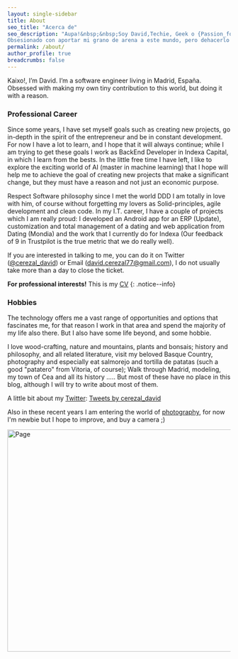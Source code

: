 ```yaml
---
layout: single-sidebar
title: About
seo_title: "Acerca de"
seo_description: "Aupa!&nbsp;&nbsp;Soy David,Techie, Geek o {Passion_for_IT_new_adjective_in_trend}.
Obsesionado con aportar mi grano de arena a este mundo, pero dehacerlo con un porqué."
permalink: /about/
author_profile: true
breadcrumbs: false
---
```


Kaixo!, I’m David. I’m a software engineer living in Madrid, España. Obsessed with making my own tiny contribution to this world, but doing it with a reason.

### Professional Career

Since some years, I have set myself goals such as creating new projects, go in-depth in the spirit of the entrepreneur and be in constant development. For now I have a lot to learn, and I hope that it will always continue; while I am trying to get these goals I work as BackEnd Developer in Indexa Capital, in which I learn from the bests. In the little free time I have left, I like to explore the exciting world of AI (master in machine learning) that I hope will help me to achieve the goal of creating new projects that make a significant change, but they must have a reason and not just an economic purpose.

Respect Software philosophy since I met the world DDD I am totally in love with him, of course without forgetting my lovers as Solid-principles, agile development and clean code. In my I.T. career, I have a couple of projects which I am really proud: I developed an Android app for an ERP (Update), customization and total management of a dating and web application from Dating (Mondia) and the work that I currently do for Indexa (Our feedback of 9 in Trustpilot is the true metric that we do really well).

If you are interested in talking to me, you can do it on Twitter ([@cerezal_david](https://twitter.com/cerezal_david)) or Email ([david.cerezal77@gmail.com](mailto:david.cerezal77@gmail.com)), I do not usually take more than a day to close the ticket.


**For professional interests!** This is my [CV](/assets/archives/David_Cerezal_En.pdf)
{: .notice--info}


### Hobbies

The technology offers me a vast range of opportunities and options that fascinates me, for that reason I work in that area and spend the majority of my life also there. But I also have some life beyond, and some hobbie.

I love wood-crafting, nature and mountains, plants and bonsais; history and philosophy, and all related literature, visit my beloved Basque Country, photography and especially eat salmorejo and tortilla de patatas (such a good "patatero" from Vitoria, of course); Walk through Madrid, modeling, my town of Cea and all its history ..... But most of these have no place in this blog, although I will try to write about most of them.

A little bit about my [Twitter](https://twitter.com/cerezal_david):
<a class="twitter-timeline" data-width="800" data-height="500" href="https://twitter.com/cerezal_david?ref_src=twsrc%5Etfw">Tweets by cerezal_david</a> <script async src="https://platform.twitter.com/widgets.js" charset="utf-8"></script>


Also in these recent years I am entering the world of [photography](https://www.flickr.com/photos/158256218@N06/), for now I'm newbie but I hope to improve, and buy a camera ;)

<a data-flickr-embed="true"  href="https://www.flickr.com/photos/158256218@N06/albums/72157706959024015" title="Page"><img src="https://farm5.staticflickr.com/4744/38831376490_82c6e8c84b_z.jpg" width="800" height="500" alt="Page"></a><script async src="//embedr.flickr.com/assets/client-code.js" charset="utf-8"></script>
